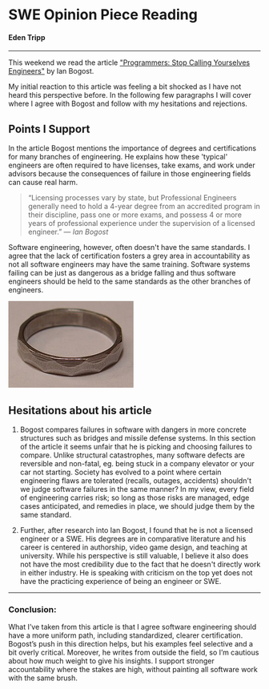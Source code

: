 # SWE Opinion Piece Reading 
#### Eden Tripp

---

This weekend we read the article ["Programmers: Stop Calling Yourselves Engineers"](https://www.theatlantic.com/technology/archive/2015/11/programmers-should-not-call-themselves-engineers/414271/) by Ian Bogost. 

My initial reaction to this article was feeling a bit shocked as I have not heard this perspective before.  In the following few paragraphs I will cover where I agree with Bogost and follow with my hesitations and rejections. 

## Points I Support

In the article Bogost mentions the importance of degrees and certifications for many branches of engineering. 
He explains how these 'typical' engineers are often required to have licenses, take exams, and work under advisors because the consequences of failure in those engineering fields can cause real harm.     
> “Licensing processes vary by state, but Professional Engineers generally need to hold a 4-year degree from an accredited program in their discipline, pass one or more exams, and possess 4 or more years of professional experience under the supervision of a licensed engineer.”
> — *Ian Bogost*

Software engineering, however, often doesn't have the same standards. 
I agree that the lack of certification fosters a grey area in accountability as not all software engineers may have the same training.
Software systems failing can be just as dangerous as a bridge falling and thus software engineers should be held to the same standards as the other branches of engineers.

![Iron Ring symbolizing engineering ethics](Canadian_Engineer_Iron_Ring.jpg)

## Hesitations about his article
1. Bogost compares failures in software with dangers in more concrete structures such as bridges and missile defense systems. 
In this section of the article it seems unfair that he is picking and choosing failures to compare. 
Unlike structural catastrophes, many software defects are reversible and non-fatal, eg. being stuck in a company elevator or your car not starting.
Society has evolved to a point where certain engineering flaws are tolerated (recalls, outages, accidents) shouldn't we judge software failures in the same manner? 
In my view, every field of engineering carries risk; so long as those risks are managed, edge cases anticipated, and remedies in place, we should judge them by the same standard.

2. Further, after research into Ian Bogost, I found that he is not a licensed engineer or a SWE. 
His degrees are in comparative literature and his career is centered in authorship, video game design, and teaching at university. 
While his perspective is still valuable, I believe it also does not have the most credibility due to the fact that he doesn't directly work in either industry. 
He is speaking with criticism on the top yet does not have the practicing experience of being an engineer or SWE. 

---

### **Conclusion:** 
What I’ve taken from this article is that I agree software engineering should have a more uniform path, including standardized, clearer certification. 
Bogost’s push in this direction helps, but his examples feel selective and a bit overly critical. 
Moreover, he writes from outside the field, so I’m cautious about how much weight to give his insights. 
I support stronger accountability where the stakes are high, without painting all software work with the same brush.
